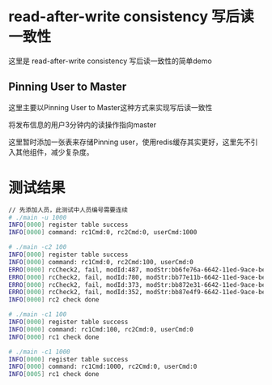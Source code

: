 # read-after-write consistency 写后读一致性
这里是 read-after-write consistency 写后读一致性的简单demo

## Pinning User to Master
这里主要以Pinning User to Master这种方式来实现写后读一致性

将发布信息的用户3分钟内的读操作指向master

这里暂时添加一张表来存储Pinning user，使用redis缓存其实更好，这里先不引入其他组件，减少复杂度。


# 测试结果
```sh
// 先添加人员，此测试中人员编号需要连续
# ./main -u 1000
INFO[0000] register table success
INFO[0000] command: rc1Cmd:0, rc2Cmd:0, userCmd:1000

# ./main -c2 100
INFO[0000] register table success
INFO[0000] command: rc1Cmd:0, rc2Cmd:100, userCmd:0
ERRO[0000] rcCheck2, fail, modId:487, modStr:bb6fe76a-6642-11ed-9ace-be2e1b32fdf3, readStr:
ERRO[0000] rcCheck2, fail, modId:780, modStr:bb77e11b-6642-11ed-9ace-be2e1b32fdf3, readStr:
ERRO[0000] rcCheck2, fail, modId:373, modStr:bb872e31-6642-11ed-9ace-be2e1b32fdf3, readStr:
ERRO[0000] rcCheck2, fail, modId:352, modStr:bb87e4f9-6642-11ed-9ace-be2e1b32fdf3, readStr:
INFO[0000] rc2 check done

# ./main -c1 100
INFO[0000] register table success
INFO[0000] command: rc1Cmd:100, rc2Cmd:0, userCmd:0
INFO[0000] rc1 check done

# ./main -c1 1000
INFO[0000] register table success
INFO[0000] command: rc1Cmd:1000, rc2Cmd:0, userCmd:0
INFO[0005] rc1 check done
```